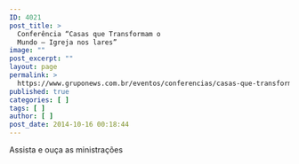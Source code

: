 ```yaml
---
ID: 4021
post_title: >
  Conferência “Casas que Transformam o
  Mundo – Igreja nos lares”
image: ""
post_excerpt: ""
layout: page
permalink: >
  https://www.gruponews.com.br/eventos/conferencias/casas-que-transformam-o-mundo-igreja-nos-lares
published: true
categories: [ ]
tags: [ ]
author: [ ]
post_date: 2014-10-16 00:18:44
---
```

Assista e ouça as ministrações